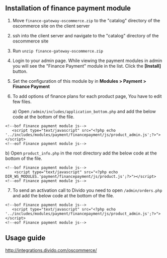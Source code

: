 
Installation of finance payment module    
--------------------------------------

1. Move `finance-gateway-oscommerce.zip` to the "catalog" directory of the oscommerce site on the client server

2. ssh into the client server and navigate to the "catalog" directory of the oscommerce site

3. Run `unzip finance-gateway-oscommerce.zip`

4. Login to your admin page. While viewing the payment modules in admin you will see the "Finance Payment" module in the list. Click the **[Install]** button.

5. Set the configuration of this module by in <b>Modules > Payment > Finance Payment</b>

6. To add options of finance plans for each product page, You have to edit few files.

   a) Open ```/admin/includes/application_bottom.php``` and add the below code at the bottom of the file.
   
 ```  
<!--bof Finance payment module js-->
    <script type="text/javascript" src="<?php echo '../includes/modules/payment/financepayment/js/product_admin.js';?>">       </script>
<!--eof Finance payment module js-->
```
   
   b) Open ```product_info.php``` in the root directory add the below code at the bottom of the file.
   
```
<!--bof Finance payment module js-->
    <script type="text/javascript" src="<?php echo DIR_WS_MODULES.'payment/financepayment/js/product.js';?>"></script>
<!--eof Finance payment module js-->
```    

7. To send an activation call to Divido you need to open ```/admin/orders.php``` and add the below code at the bottom of the file.
   
 ```  
<!--bof Finance payment module js-->
    <script type="text/javascript" src="<?php echo '../includes/modules/payment/financepayment/js/product_admin.js';?>">       </script>
<!--eof Finance payment module js-->
```



Usage guide   
-----------

http://integrations.divido.com/oscommerce/